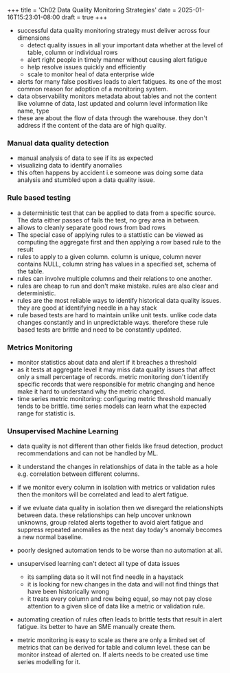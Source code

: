 +++
title = 'Ch02 Data Quality Monitoring Strategies'
date = 2025-01-16T15:23:01-08:00
draft = true
+++
* successful data quality monitoring strategy must deliver across four dimensions
    * detect quality issues in all your important data whether at the level of table, column or individual rows
    * alert right people in timely manner without causing alert fatigue
    * help resolve issues quickly and efficiently
    * scale to monitor heal of data enterprise wide
* alerts for many false positives leads to alert fatigues. its one of the most common reason for adoption of a monitoring system.
* data observability monitors metadata about tables and not the content like volumne of data, last updated and column level information like name, type
* these are about the flow of data through the warehouse. they don't address if the content of the data are of high quality.
### Manual data quality detection
* manual analysis of data to see if its as expected
* visualizing data to identify anomalies
* this often happens by accident i.e someone was doing some data analysis and stumbled upon a data quality issue.
### Rule based testing
* a deterministic test that can be applied to data from a specific source. The data either passes of fails the test, no grey area in between.
*  allows to cleanly separate good rows from bad rows
* The special case of applying rules to a stattistic can be viewed as computing the aggregate first and then applying a row based rule to the result
* rules to apply to a given column. column is unique, column never contains NULL, column string has values in a specified set, schema of the table.
* rules can involve multiple columns and their relations to one another.
* rules are cheap to run and don't make mistake. rules are also clear and deterministic.
* rules are the most reliable ways to identify historical data quality issues. they are good at identifying needle in a hay stack
* rule based tests are hard to maintain unlike unit tests. unlike code data changes constantly and in unpredictable ways. therefore these rule based tests are brittle and need to be constantly updated.
### Metrics Monitoring
* monitor statistics about data and alert if it breaches a threshold
* as it tests at aggregate level it may miss data quality issues that affect only a small percentage of records. metric monitoring don't identify specific records that were responsible for metric changing and hence make it hard to understand why the metric changed.
* time series metric monitoring: configuring metric threshold manually tends to be brittle. time series models can learn what the expected range for statistic is.
### Unsupervised Machine Learning
* data quality is not different than other fields like fraud detection, product recommendations and can not be handled by ML.
* it understand the changes in relationships of data in the table as a hole e.g. correlation between different columns.
* if we monitor every column in isolation with metrics or validation rules then the monitors will be correlated and lead to alert fatigue.
*  if we evluate data quality in isolation then we disregard the relationshipts between data. these relationships can help uncover unknown unknowns, group related alerts together to avoid alert fatigue and suppress repeated anomalies as the next day today's anomaly becomes a new normal baseline.
* poorly designed automation tends to be worse than no automation at all.
* unsupervised learning can't detect all type of data issues
    * its sampling data so it will not find needle in a haystack
    * it is looking for new changes in the data and will not find things that have been historically wrong
    * it treats every column and row being equal, so may not pay close attention to a given slice of data like a metric or validation rule.

* automating creation of rules often leads to brittle tests that result in alert fatigue. its better to have an SME manually create them.
* metric monitoring is easy to scale as there are only a limited set of metrics that can be derived for table and column level. these can be monitor instead of alerted on. If alerts needs to be created use time series modelling for it.
